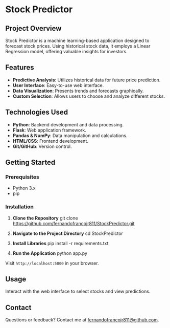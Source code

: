 # Stock Predictor

## Project Overview
Stock Predictor is a machine learning-based application designed to forecast stock prices. Using historical stock data, it employs a Linear Regression model, offering valuable insights for investors.

## Features
- **Predictive Analysis**: Utilizes historical data for future price prediction.
- **User Interface**: Easy-to-use web interface.
- **Data Visualization**: Presents trends and forecasts graphically.
- **Custom Selection**: Allows users to choose and analyze different stocks.

## Technologies Used
- **Python**: Backend development and data processing.
- **Flask**: Web application framework.
- **Pandas & NumPy**: Data manipulation and calculations.
- **HTML/CSS**: Frontend development.
- **Git/GitHub**: Version control.

## Getting Started

### Prerequisites
- Python 3.x
- pip

### Installation

1. **Clone the Repository**
git clone https://github.com/fernandofrancojr811/StockPredictor.git


2. **Navigate to the Project Directory**
cd StockPredictor


3. **Install Libraries**
pip install -r requirements.txt


4. **Run the Application**
python app.py


Visit `http://localhost:5000` in your browser.

## Usage
Interact with the web interface to select stocks and view predictions.


## Contact
Questions or feedback? Contact me at fernandofrancojr811@github.com.

